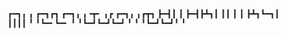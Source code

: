 ┏━┓╻  ╻     ┏━┓┏┓ ┏━┓╻ ╻╺┳╸   ╻┏ ┏━┓╻ ╻┏┳┓
┣━┫┃  ┃     ┣━┫┣┻┓┃ ┃┃ ┃ ┃    ┣┻┓┗━┓┃ ┃┃┃┃
╹ ╹┗━╸┗━╸   ╹ ╹┗━┛┗━┛┗━┛ ╹    ╹ ╹┗━┛┗━┛╹ ╹
